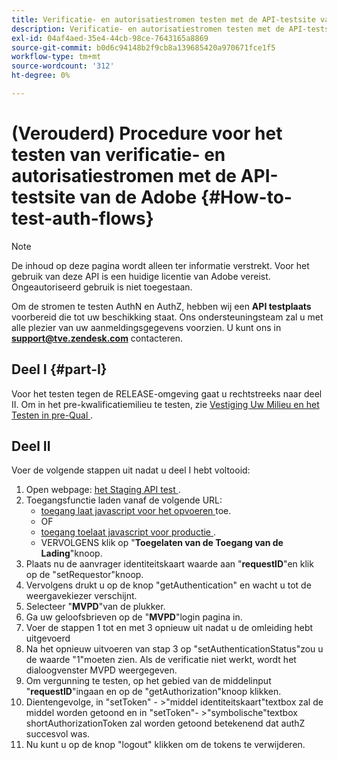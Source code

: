 ```yaml
---
title: Verificatie- en autorisatiestromen testen met de API-testsite van de Adobe
description: Verificatie- en autorisatiestromen testen met de API-testsite van de Adobe
exl-id: 04af4aed-35e4-44cb-98ce-7643165a8869
source-git-commit: b0d6c94148b2f9cb8a139685420a970671fce1f5
workflow-type: tm+mt
source-wordcount: '312'
ht-degree: 0%

---
```


# (Verouderd) Procedure voor het testen van verificatie- en autorisatiestromen met de API-testsite van de Adobe {#How-to-test-auth-flows}

>[!NOTE]
>
>De inhoud op deze pagina wordt alleen ter informatie verstrekt. Voor het gebruik van deze API is een huidige licentie van Adobe vereist. Ongeautoriseerd gebruik is niet toegestaan.

Om de stromen te testen AuthN en AuthZ, hebben wij een **API testplaats** voorbereid die tot uw beschikking staat. Ons ondersteuningsteam zal u met alle plezier van uw aanmeldingsgegevens voorzien. U kunt ons in **support@tve.zendesk.com** contacteren.


## Deel I {#part-I}

Voor het testen tegen de RELEASE-omgeving gaat u rechtstreeks naar deel II.  Om in het pre-kwalificatiemilieu te testen, zie [ Vestiging Uw Milieu en het Testen in pre-Qual ](/help/authentication/notes-technical/environments/setting-up-your-environment-and-testing-in-prequal.md).

## Deel II

Voer de volgende stappen uit nadat u deel I hebt voltooid:


1. Open webpage: [ het Staging API test ](https://sp.auth-staging.adobe.com/apitest/api.html).
1. Toegangsfunctie laden vanaf de volgende URL:
   * [ toegang laat javascript voor het opvoeren ](https://entitlement.auth-staging.adobe.com/entitlement/js/AccessEnabler.js) toe.
   * OF
   * [ toegang toelaat javascript voor productie ](https://entitlement.auth.adobe.com/entitlement/js/AccessEnabler.js).
   * VERVOLGENS klik op &quot;**Toegelaten van de Toegang van de Lading**&quot;knoop.
1. Plaats nu de aanvrager identiteitskaart waarde aan &quot;**requestID**&quot;en klik op de &quot;setRequestor&quot;knoop.
1. Vervolgens drukt u op de knop &quot;getAuthentication&quot; en wacht u tot de weergavekiezer verschijnt.
1. Selecteer &quot;**MVPD**&quot;van de plukker.
1. Ga uw geloofsbrieven op de &quot;**MVPD**&quot;login pagina in.
1. Voer de stappen 1 tot en met 3 opnieuw uit nadat u de omleiding hebt uitgevoerd
1. Na het opnieuw uitvoeren van stap 3 op &quot;setAuthenticationStatus&quot;zou u de waarde &quot;1&quot;moeten zien. Als de verificatie niet werkt, wordt het dialoogvenster MVPD weergegeven.
1. Om vergunning te testen, op het gebied van de middelinput &quot;**requestID**&quot;ingaan en op de &quot;getAuthorization&quot;knoop klikken.
1. Dientengevolge, in &quot;setToken&quot; - \>&quot;middel identiteitskaart&quot;textbox zal de middel worden getoond en in &quot;setToken&quot;- \>&quot;symbolische&quot;textbox shortAuthorizationToken zal worden getoond betekenend dat authZ succesvol was.
1. Nu kunt u op de knop &quot;logout&quot; klikken om de tokens te verwijderen.
